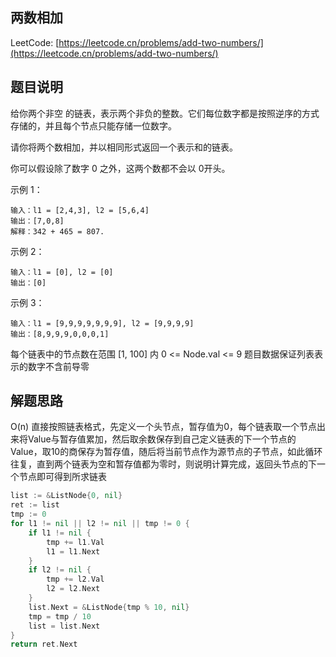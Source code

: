 ## 两数相加

LeetCode: [https://leetcode.cn/problems/add-two-numbers/](https://leetcode.cn/problems/add-two-numbers/)

## 题目说明

给你两个非空 的链表，表示两个非负的整数。它们每位数字都是按照逆序的方式存储的，并且每个节点只能存储一位数字。

请你将两个数相加，并以相同形式返回一个表示和的链表。

你可以假设除了数字 0 之外，这两个数都不会以 0开头。

示例 1：
```text
输入：l1 = [2,4,3], l2 = [5,6,4]
输出：[7,0,8]
解释：342 + 465 = 807.
```
示例 2：
```text
输入：l1 = [0], l2 = [0]
输出：[0]
```
示例 3：
```text
输入：l1 = [9,9,9,9,9,9,9], l2 = [9,9,9,9]
输出：[8,9,9,9,0,0,0,1]
```

每个链表中的节点数在范围 [1, 100] 内
0 <= Node.val <= 9
题目数据保证列表表示的数字不含前导零

## 解题思路

O(n) 直接按照链表格式，先定义一个头节点，暂存值为0，每个链表取一个节点出来将Value与暂存值累加，然后取余数保存到自己定义链表的下一个节点的Value，取10的商保存为暂存值，随后将当前节点作为源节点的子节点，如此循环往复，直到两个链表为空和暂存值都为零时，则说明计算完成，返回头节点的下一个节点即可得到所求链表

```go
list := &ListNode{0, nil}
ret := list
tmp := 0
for l1 != nil || l2 != nil || tmp != 0 {
    if l1 != nil {
        tmp += l1.Val
        l1 = l1.Next
    }
    if l2 != nil {
        tmp += l2.Val
        l2 = l2.Next
    }
    list.Next = &ListNode{tmp % 10, nil}
    tmp = tmp / 10
    list = list.Next
}
return ret.Next
```